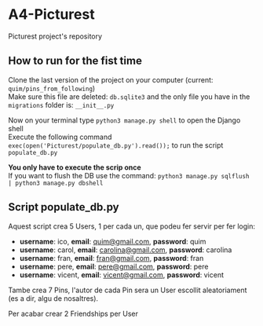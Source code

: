 # A4-Picturest
Picturest project's repository

## How to run for the fist time
Clone the last version of the project on your computer (current: `quim/pins_from_following`)  
Make sure this file are deleted: `db.sqlite3` and the only file you have in the `migrations` folder is: ` __init__.py `  

Now on your terminal type `python3 manage.py shell` to open the Django shell  
Execute the following command `exec(open('Picturest/populate_db.py').read());` to run the script `populate_db.py`

**You only have to execute the scrip once**  
If you want to flush the DB use the command: `python3 manage.py sqlflush | python3 manage.py dbshell`  

## Script populate_db.py
Aquest script crea 5 Users, 1 per cada un, que podeu fer servir per fer login:  
- **username**: ico, **email**: quim@gmail.com, **password**: quim  
- **username**: carol, **email**:  carolina@gmail.com, **password**: carolina  
- **username**: fran, **email**: fran@gmail.com, **password**: fran  
- **username**: pere, **email**: pere@gmail.com, **password**: pere  
- **username**: vicent, **email**: vicent@gmail.com, **password**: vicent  

Tambe crea 7 Pins, l'autor de cada Pin sera un User escollit aleatoriament (es a dir, algu de nosaltres). 

Per acabar crear 2 Friendships per User





